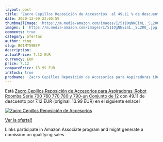 ```yaml
---
layout: post
title: 'Zacro Cepillos Reposición de Accesorios  al 49.11 % de descuento'
date: 2020-12-09 22:00:59
thumbnailImage: 'https://m.media-amazon.com/images/I/51IOgNNEimL._SL200_.jpg'
images: [ 'https://m.media-amazon.com/images/I/51IOgNNEimL._SL200_.jpg' ]
comments: true
category: ofertas
author: ring
slug: B01MT59BEP
description:
actualPrice: 7.12 EUR
currency: EUR
price: 7.12
comparePrice: 13.99 EUR
inStock: true
prodname: 'Zacro Cepillos Reposición de Accesorios para Aspiradoras iRobot Roomba Serie 700 760 770 780 y 790-un Conjunto de 12'
---
```


Está [Zacro Cepillos Reposición de Accesorios para Aspiradoras iRobot Roomba Serie 700 760 770 780 y 790-un Conjunto de 12](https://www.amazon.es/dp/B01MT59BEP/?tag=tolees-21) con 49.11 de descuento por 7.12 EUR (original: 13.99 EUR) en el siguiente enlace!

[![Zacro Cepillos Reposición de Accesorios ](https://m.media-amazon.com/images/I/51IOgNNEimL._SL200_.jpg)](https://www.amazon.es/dp/B01MT59BEP/?tag=tolees-21)

[Ver la oferta!!](https://www.amazon.es/dp/B01MT59BEP/?tag=tolees-21)

Links participate in Amazon Associate program and might generate a comission on qualifying sales


